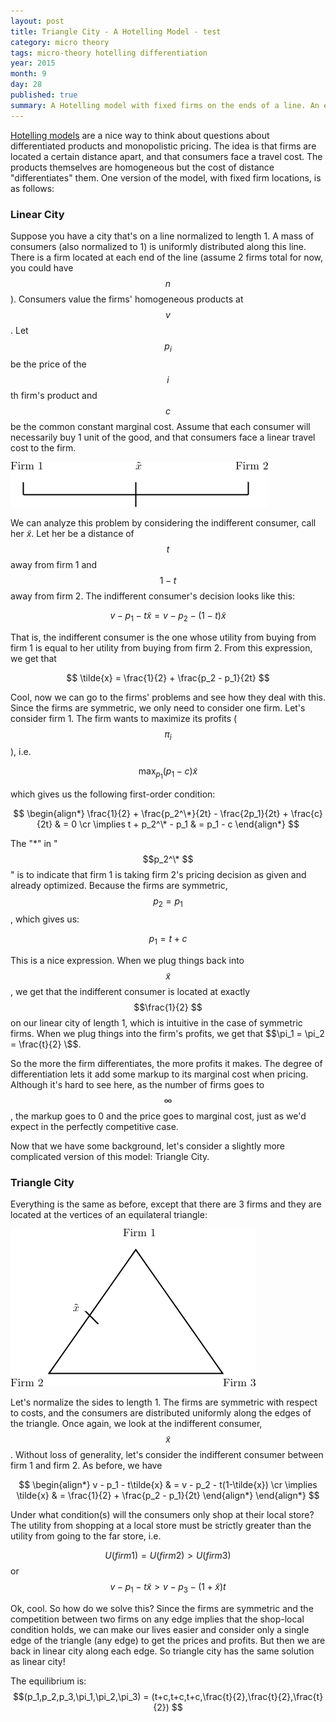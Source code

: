 ```yaml
---
layout: post
title: Triangle City - A Hotelling Model - test
category: micro theory
tags: micro-theory hotelling differentiation
year: 2015
month: 9
day: 28
published: true
summary: A Hotelling model with fixed firms on the ends of a line. An extension to a triangle.
---
```


[Hotelling models](https://en.wikipedia.org/wiki/Location_model) are a nice way to think about questions about differentiated products and monopolistic pricing. The idea is that firms are located a certain distance apart, and that consumers face a travel cost. The products themselves are homogeneous but the cost of distance "differentiates" them. One version of the model, with fixed firm locations, is as follows:


### Linear City

Suppose you have a city that's on a line normalized to length 1. A mass of consumers (also normalized to 1) is uniformly distributed along this line. There is a firm located at each end of the line (assume 2 firms total for now, you could have $$n$$). Consumers value the firms' homogeneous products at $$v$$. Let $$p_i$$ be the price of the $$i$$th firm's product and $$c$$ be the common constant marginal cost. Assume that each consumer will necessarily buy 1 unit of the good, and that consumers face a linear travel cost to the firm.

[![Linear City](/public/images/hotelling/linear_city.png "Linear City")](/public/images/hotelling/linear_city.png "Linear City")

We can analyze this problem by considering the indifferent consumer, call her $\tilde{x}$. Let her be a distance of $$t$$ away from firm 1 and $$1-t$$ away from firm 2. The indifferent consumer's decision looks like this:

$$ v - p_1 - t\tilde{x} = v - p_2 -(1-t)\tilde{x}$$

That is, the indifferent consumer is the one whose utility from buying from firm 1 is equal to her utility from buying from firm 2. From this expression, we get that

$$ \tilde{x} = \frac{1}{2} + \frac{p_2 - p_1}{2t} $$

Cool, now we can go to the firms' problems and see how they deal with this. Since the firms are symmetric, we only need to consider one firm. Let's consider firm 1. The firm wants to maximize its profits ($$\pi_{i}$$), i.e.


$$ \max_{p_1} (p_1 - c)\tilde{x} $$


which gives us the following first-order condition:

$$
\begin{align*} 
 \frac{1}{2} + \frac{p_2^\*}{2t} - \frac{2p_1}{2t} + \frac{c}{2t} & = 0 \cr
 \implies t + p_2^\* - p_1 & = p_1 - c 
\end{align*}
$$

The "\*" in "$$p_2^\* $$" is to indicate that firm 1 is taking firm 2's pricing decision as given and already optimized. Because the firms are symmetric, $$p_2 = p_1$$, which gives us:


$$ p_1 = t + c $$


This is a nice expression. When we plug things back into $$\tilde{x}$$, we get that the indifferent consumer is located at exactly $$\frac{1}{2} $$ on our linear city of length 1, which is intuitive in the case of symmetric firms. When we plug things into the firm's profits, we get that $$\pi_1 = \pi_2 = \frac{t}{2} \$$.


So the more the firm differentiates, the more profits it makes. The degree of differentiation lets it add some markup to its marginal cost when pricing. Although it's hard to see here, as the number of firms goes to $$\infty $$, the markup goes to 0 and the price goes to marginal cost, just as we'd expect in the perfectly competitive case.


Now that we have some background, let's consider a slightly more complicated version of this model: Triangle City.


### Triangle City

Everything is the same as before, except that there are 3 firms and they are located at the vertices of an equilateral triangle:

[![Triangle City](/public/images/hotelling/triangle_city.png "Triangle City")](/public/images/hotelling/triangle_city.png "Triangle City")


Let's normalize the sides to length 1. The firms are symmetric with respect to costs, and the consumers are distributed uniformly along the edges of the triangle. Once again, we look at the indifferent consumer, $$\tilde{x}$$. Without loss of generality, let's consider the indifferent consumer between firm 1 and firm 2. As before, we have


$$ 
\begin{align*} 
v - p_1 - t\tilde{x} & = v - p_2 - t(1-\tilde{x}) \cr
\implies \tilde{x} & = \frac{1}{2} + \frac{p_2 - p_1}{2t}
\end{align*} 
\end{align*} 
$$


Under what condition(s) will the consumers only shop at their local store? The utility from shopping at a local store must be strictly greater than the utility from going to the far store, i.e.

$$ U(firm 1) = U(firm 2) > U(firm 3) $$ or
$$ v - p_1 - t\tilde{x} > v - p_3 - (1+\tilde{x})t $$


Ok, cool. So how do we solve this? Since the firms are symmetric and the competition between two firms on any edge implies that the shop-local condition holds, we can make our lives easier and consider only a single edge of the triangle (any edge) to get the prices and profits. But then we are back in linear city along each edge. So triangle city has the same solution as linear city!

The equilibrium is: $$(p_1,p_2,p_3,\pi_1,\pi_2,\pi_3) = (t+c,t+c,t+c,\frac{t}{2},\frac{t}{2},\frac{t}{2}) $$
